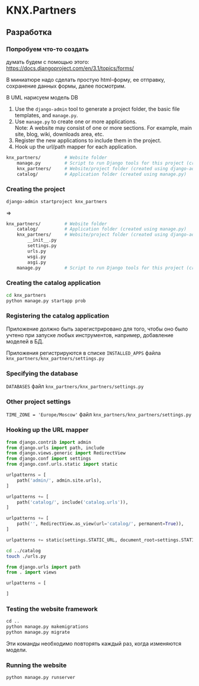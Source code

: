 # KNX.Partners

## Разработка

### Попробуем что-то создать

думать будем с помощью этого: https://docs.djangoproject.com/en/3.1/topics/forms/

В миниатюре надо сделать простую html-форму, ее отправку, сохранение данных формы, далее посмотрим.

В UML нарисуем модель DB

1. Use the `django-admin` tool to generate a project folder, the basic file templates, and `manage.py`.  
2. Use `manage.py` to create one or more applications.  
Note: A website may consist of one or more sections. For example, main site, blog, wiki, downloads area, etc.  
3. Register the new applications to include them in the project.  
4. Hook up the url/path mapper for each application.  

```sh
knx_partners/         # Website folder
    manage.py         # Script to run Django tools for this project (created using django-admin)
    knx_partners/     # Website/project folder (created using django-admin)
    catalog/          # Application folder (created using manage.py)
```

### Creating the project

```sh
django-admin startproject knx_partners
```

=>  

```sh
knx_partners/         # Website folder
    catalog/          # Application folder (created using manage.py)
    knx_partners/     # Website/project folder (created using django-admin)
        __init__.py
        settings.py
        urls.py
        wsgi.py
        asgi.py
    manage.py         # Script to run Django tools for this project (created using django-admin)
```

### Creating the catalog application

```sh
cd knx_partners
python manage.py startapp prob
```

### Registering the catalog application

Приложение должно быть зарегистрировано для того, чтобы оно было учтено при запуске любых инструментов, например, добавление моделей в БД.  

Приложения регистрируются в списке `INSTALLED_APPS` файла `knx_partners/knx_partners/settings.py`  

### Specifying the database

`DATABASES` файл `knx_partners/knx_partners/settings.py`  

### Other project settings

`TIME_ZONE = 'Europe/Moscow'` файл `knx_partners/knx_partners/settings.py`  

### Hooking up the URL mapper

```py
from django.contrib import admin
from django.urls import path, include
from django.views.generic import RedirectView
from django.conf import settings
from django.conf.urls.static import static

urlpatterns = [
    path('admin/', admin.site.urls),
]

urlpatterns += [
    path('catalog/', include('catalog.urls')),
]

urlpatterns += [
    path('', RedirectView.as_view(url='catalog/', permanent=True)),
]

urlpatterns += static(settings.STATIC_URL, document_root=settings.STATIC_ROOT)
```

```sh
cd ../catalog
touch ./urls.py
```

```py
from django.urls import path
from . import views

urlpatterns = [

]
```

### Testing the website framework

```py
cd ..
python manage.py makemigrations
python manage.py migrate
```

Эти команды необходимо повторять каждый раз, когда изменяются модели.  

### Running the website

```sh
python manage.py runserver
```
